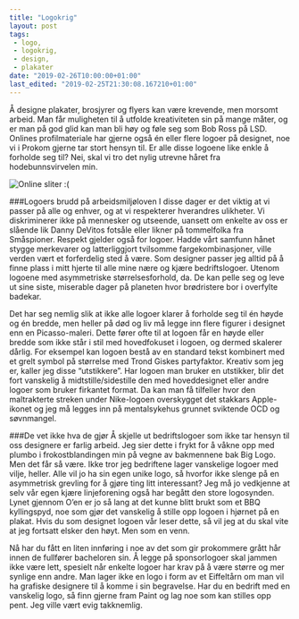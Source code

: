 ```yaml
---
title: "Logokrig"
layout: post
tags: 
 - logo,
 - logokrig,
 - design,
 - plakater
date: "2019-02-26T10:00:00+01:00"
last_edited: "2019-02-25T21:30:08.167210+01:00"
---
```

Å designe plakater, brosjyrer og flyers kan være krevende, men morsomt arbeid. Man får muligheten til å utfolde kreativiteten sin på mange måter, og er man på god glid kan man bli høy og føle seg som Bob Ross på LSD. Onlines profilmateriale har gjerne også én eller flere logoer på designet, noe vi i Prokom gjerne tar stort hensyn til. Er alle disse logoene like enkle å forholde seg til? Nei, skal vi tro det nylig utrevne håret fra hodebunnsvirvelen min.

![Online sliter :(](https://online.ntnu.no/media/images/responsive/a0cc93aa-f102-473c-a2d4-27066e16fbbb.png)

###Logoers brudd på arbeidsmiljøloven
I disse dager er det viktig at vi passer på alle og enhver, og at vi respekterer hverandres ulikheter. Vi diskriminerer ikke på mennesker og utseende, uansett om enkelte av oss er slående lik Danny DeVitos fotsåle eller likner på tommelfolka fra Småspioner. Respekt gjelder også for logoer. Hadde vårt samfunn hånet stygge merkevarer og latterliggjort tvilsomme fargekombinasjoner, ville verden vært et forferdelig sted å være. Som designer passer jeg alltid på å finne plass i mitt hjerte til alle mine nære og kjære bedriftslogoer. Utenom logoene med asymmetriske størrelsesforhold, da. De kan pelle seg og leve ut sine siste, miserable dager på planeten hvor brødristere bor i overfylte badekar.

Det har seg nemlig slik at ikke alle logoer klarer å forholde seg til én høyde og én bredde, men heller på død og liv må legge inn flere figurer i designet enn en Picasso-maleri. Dette fører ofte til at logoen får en høyde eller bredde som ikke står i stil med hovedfokuset i logoen, og dermed skalerer dårlig. For eksempel kan logoen bestå av en standard tekst kombinert med et grelt symbol på størrelse med Trond Giskes partyfaktor. Kreativ som jeg er, kaller jeg disse “utstikkere”. Har logoen man bruker en utstikker, blir det fort vanskelig å midtstille/sidestille den med hoveddesignet eller andre logoer som bruker firkantet format. Da kan man få tilfeller hvor den maltrakterte streken under Nike-logoen overskygget det stakkars Apple-ikonet og jeg må legges inn på mentalsykehus grunnet sviktende OCD og søvnmangel.

###De vet ikke hva de gjør
Å skjelle ut bedriftslogoer som ikke tar hensyn til oss designere er farlig arbeid. Jeg sier dette i frykt for å våkne opp med plumbo i frokostblandingen min på vegne av bakmennene bak Big Logo. Men det får så være. Ikke tror jeg bedriftene lager vanskelige logoer med vilje, heller. Alle vil jo ha sin egen unike logo, så hvorfor ikke slenge på en asymmetrisk grevling for å gjøre ting litt interessant? Jeg må jo vedkjenne at selv vår egen kjære linjeforening også har begått den store logosynden. Lynet gjennom O’en er jo så lang at det kunne blitt brukt som et BBQ kyllingspyd, noe som gjør det vanskelig å stille opp logoen i hjørnet på en plakat. Hvis du som designet logoen vår leser dette, så vil jeg at du skal vite at jeg fortsatt elsker den høyt. Men som en venn.

Nå har du fått en liten innføring i noe av det som gir prokommere grått hår innen de fullfører bacheloren sin. Å legge på sponsorlogoer skal jammen ikke være lett, spesielt når enkelte logoer har krav på å være større og mer synlige enn andre. Man lager ikke en logo i form av et Eiffeltårn om man vil ha grafiske designere til å komme i sin begravelse. Har du en bedrift med en vanskelig logo, så finn gjerne fram Paint og lag noe som kan stilles opp pent. Jeg ville vært evig takknemlig.